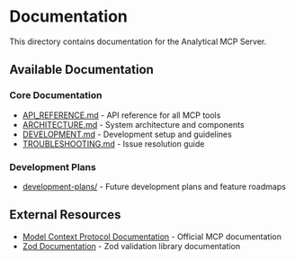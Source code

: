 # Documentation

This directory contains documentation for the Analytical MCP Server.

## Available Documentation

### Core Documentation
- [API_REFERENCE.md](./API_REFERENCE.md) - API reference for all MCP tools
- [ARCHITECTURE.md](./ARCHITECTURE.md) - System architecture and components
- [DEVELOPMENT.md](./DEVELOPMENT.md) - Development setup and guidelines
- [TROUBLESHOOTING.md](./TROUBLESHOOTING.md) - Issue resolution guide

### Development Plans
- [development-plans/](./development-plans/) - Future development plans and feature roadmaps

## External Resources

- [Model Context Protocol Documentation](https://modelcontextprotocol.io/) - Official MCP documentation
- [Zod Documentation](https://zod.dev/) - Zod validation library documentation
